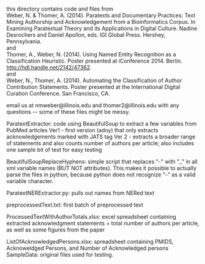 this directory contains code and files from <br>
Weber, N. & Thomer, A. (2014). Paratexts and Documentary Practices: Text Mining Authorship and Acknowledgement from a Bioinformatics Corpus.  In Examining Paratextual Theory and its Applications in Digital Culture. Nadine Desrochers and Daniel Apollon, eds. IGI Global Press. Hershey, Pennsylvania. <br>
and <br>
Thomer, A., Weber, N. (2014). Using Named Entity Recognition as a Classification Heuristic.  Poster presented at iConference 2014.  Berlin. http://hdl.handle.net/2142/47362 <br>
and<br>
Weber, N., Thomer, A. (2014). Automating the Classification of Author Contribution Statements.  Poster presented at the International Digital Curation Conference.  San Francisco, CA.
<p>
email us at nmweber@illinois.edu and thomer2@illinois.edu with any questions -- some of these files might be messy.

ParatextExtractor: code using BeautifulSoup to extract a few variables from PubMed articles
Ver1 - first version (adoy) that only extracts acknowledgements marked with JATS <ack> tag
Ver 2 - extracts a broader range of statements and also counts number of authors per article; also includes one sample bit of text for easy testing

BeautifulSoupReplaceHyphens: simple script that replaces "-" with "_" in all xml variable names (BUT NOT attributes).  This makes it possible to actually parse the files in python, because python does not recognize "-" as a valid variable character.  

ParatextNERExtractor.py: pulls out names from NERed text

preprocessedText.txt: first batch of preprocessed text

ProcessedTextWithAuthorTotals.xlsx: excel spreadsheet containing extracted acknowledgment statements + total number of authors per article, as well as some figures from the paper

ListOfAcknowledgedPersons.xlsx: spreadsheet containing PMIDS, Acknoweldged Persons, and Number of Acknowledged persons
SampleData: original files used for testing.

